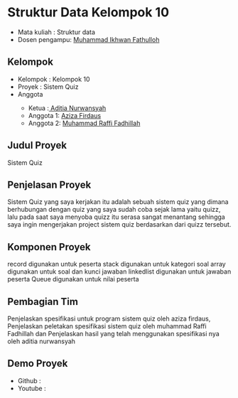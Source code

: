 # Struktur Data Kelompok 10
<ul>
<li>Mata kuliah : Struktur data</li>
<li>Dosen pengampu: <a href="https://github.com/Muhammad-Ikhwan-Fathulloh">Muhammad Ikhwan Fathulloh<a></li>
</ul> 

## Kelompok 
<ul>
<li>Kelompok : Kelompok 10</li>
<li>Proyek : Sistem Quiz</li> 
<li>Anggota</li>
<ul>
<li>Ketua :<a href=" "> Aditia Nurwansyah</a></li>
<li>Anggota 1: <a href=" "> Aziza Firdaus</a></li>
<li>Anggota 2: <a href=" "> Muhammad Raffi Fadhillah</a></li> 
</ul> 
</ul> 

## Judul Proyek 
<p>Sistem Quiz</p> 

## Penjelasan Proyek
<p>Sistem Quiz yang saya kerjakan itu adalah sebuah sistem quiz yang dimana berhubungan dengan quiz yang saya sudah coba sejak lama yaitu quizz, lalu pada saat saya menyoba quizz itu serasa sangat menantang sehingga saya ingin mengerjakan project sistem quiz berdasarkan dari quizz tersebut.</p>

## Komponen Proyek
<p>record digunakan untuk peserta
   stack digunakan untuk kategori soal
   array digunakan untuk soal dan kunci jawaban
   linkedlist digunakan untuk jawaban peserta
   Queue digunakan untuk nilai peserta
   </p>

## Pembagian Tim
<p>Penjelaskan spesifikasi untuk program sistem quiz oleh aziza firdaus, Penjelaskan peletakan spesifikasi sistem quiz oleh muhammad Raffi Fadhillah dan Penjelaskan hasil yang telah menggunakan spesifikasi nya oleh aditia nurwansyah</p>  

## Demo Proyek 
<ul>
  <li>Github : <a href=""> </a> </li>
  <li>Youtube : <a href=""> </a> </li>
</ul> 
